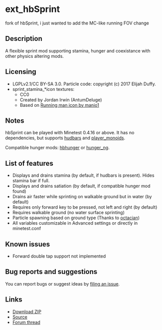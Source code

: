 # ext_hbSprint
fork of hbSprint, i just wanted to add the MC-like running FOV change

## Description
A flexible sprint mod supporting stamina, hunger and coexistance with other physics altering mods.

## Licensing
- LGPLv2.1/CC BY-SA 3.0. Particle code: copyright (c) 2017 Elijah Duffy.
- sprint_stamina_\*icon textures:
  - CC0
  - Created by Jordan Irwin (AntumDeluge)
  - Based on [Running man icon by manio1](https://openclipart.org/detail/254287)

## Notes
hbSprint can be played with Minetest 0.4.16 or above.
It has no dependencies, but supports [hudbars](https://repo.or.cz/minetest_hudbars.git) and [player_monoids](https://github.com/minetest-mods/player_monoids).

Compatible hunger mods: [hbhunger](https://repo.or.cz/minetest_hbhunger.git) or [hunger_ng](https://gitlab.com/4w/hunger_ng).

## List of features

- Displays and drains stamina (by default, if hudbars is present). Hides stamina bar if full.
- Displays and drains satiation (by default, if compatible hunger mod found)
- Drains air faster while sprinting on walkable ground but in water (by default)
- Requires only forward key to be pressed, not left and right (by default)
- Requires walkable ground (no water surface sprinting)
- Particle spawning based on ground type (Thanks to [octacian](https://github.com/octacian/sprint/))
- All variables customizable in Advanced settings or directly in minetest.conf


## Known issues
- Forward double tap support not implemented

## Bug reports and suggestions
You can report bugs or suggest ideas by [filing an issue](http://github.com/tacotexmex/hbsprint/issues/new).

## Links
* [Download ZIP](https://github.com/minetest-mods/hbsprint/archive/master.zip)
* [Source](https://github.com/minetest-mods/hbsprint)
* [Forum thread](https://forum.minetest.net/viewtopic.php?f=9&t=18069&p=282981)
